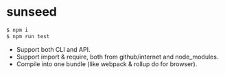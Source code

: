 # sunseed

```bash
$ npm i
$ npm run test
```

- Support both CLI and API.
- Support import & require, both from github/internet and node_modules.
- Compile into one bundle (like webpack & rollup do for browser).

